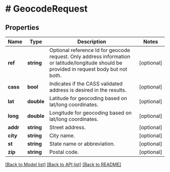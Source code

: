 # # GeocodeRequest

## Properties

Name | Type | Description | Notes
------------ | ------------- | ------------- | -------------
**ref** | **string** | Optional reference Id for geocode request.   Only address information or latitude/longitude should be provided in request body but not both. | [optional]
**cass** | **bool** | Indicates if the CASS validated address is desired in the results. | [optional]
**lat** | **double** | Latitude for geocoding based on lat/long coordinates. | [optional]
**long** | **double** | Longitude for geocoding based on lat/long coordinates. | [optional]
**addr** | **string** | Street address. | [optional]
**city** | **string** | City name. | [optional]
**st** | **string** | State name or abbreviation. | [optional]
**zip** | **string** | Postal code. | [optional]

[[Back to Model list]](../../README.md#models) [[Back to API list]](../../README.md#endpoints) [[Back to README]](../../README.md)
